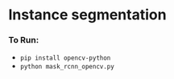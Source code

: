 # Instance segmentation

### To Run:

- ```pip install opencv-python```<br/>
- ```python mask_rcnn_opencv.py```
